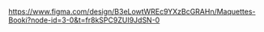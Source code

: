 https://www.figma.com/design/B3eLowtWREc9YXzBcGRAHn/Maquettes-Booki?node-id=3-0&t=fr8kSPC9ZUI9JdSN-0